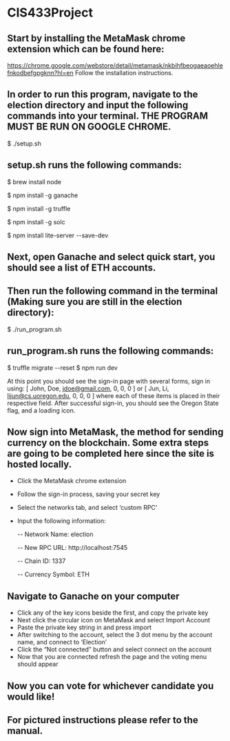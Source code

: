 # CIS433Project

## Start by installing the MetaMask chrome extension which can be found here:
https://chrome.google.com/webstore/detail/metamask/nkbihfbeogaeaoehlefnkodbefgpgknn?hl=en
Follow the installation instructions.

## In order to run this program, navigate to the election directory and input the following commands into your terminal. THE PROGRAM MUST BE RUN ON GOOGLE CHROME.
$ ./setup.sh
## setup.sh runs the following commands:
$ brew install node

$ npm install -g ganache

$ npm install -g truffle

$ npm install -g solc

$ npm install lite-server --save-dev

## Next, open Ganache and select quick start, you should see a list of ETH accounts.

## Then run the following command in the terminal (Making sure you are still in the election directory):
$ ./run_program.sh
## run_program.sh runs the following commands:
$ truffle migrate --reset
$ npm run dev

At this point you should see the sign-in page with several forms, sign in using: [ John, Doe, jdoe@gmail.com, 0, 0, 0 ] or [ Jun, Li, lijun@cs.uoregon.edu, 0, 0, 0 ] where each of these items is placed in their respective field. After successful sign-in, you should see the Oregon State flag, and a loading icon.

## Now sign into MetaMask, the method for sending currency on the blockchain. Some extra steps are going to be completed here since the site is hosted locally.
- Click the MetaMask chrome extension
- Follow the sign-in process, saving your secret key
- Select the networks tab, and select ‘custom RPC’
- Input the following information:

	-- Network Name: election

	-- New RPC URL: http://localhost:7545

	-- Chain ID: 1337
	
	-- Currency Symbol: ETH

## Navigate to Ganache on your computer
- Click any of the key icons beside the first, and copy the private key
- Next click the circular icon on MetaMask and select Import Account
- Paste the private key string in and press import
- After switching to the account, select the 3 dot menu by the account name, and connect to ‘Election’
- Click the “Not connected” button and select connect on the account
- Now that you are connected refresh the page and the voting menu should appear

## Now you can vote for whichever candidate you would like!
## For pictured instructions please refer to the manual.
